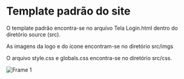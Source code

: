 # Template padrão do site


O template padrão encontra-se no arquivo Tela Login.html dentro do diretório source (src).

As imagens da logo e do ícone encontram-se no diretório src/imgs

O arquivo style.css e globals.css encontra-se no diretório src/css.




![Frame 1](https://github.com/ICEI-PUC-Minas-PMV-SI/pmv-si-2024-1-pe1-t3-si_t3_app_web_1osem2024_gp01/assets/161783673/bcfe3f7a-bbcb-4480-9c17-a04205b02af5)
